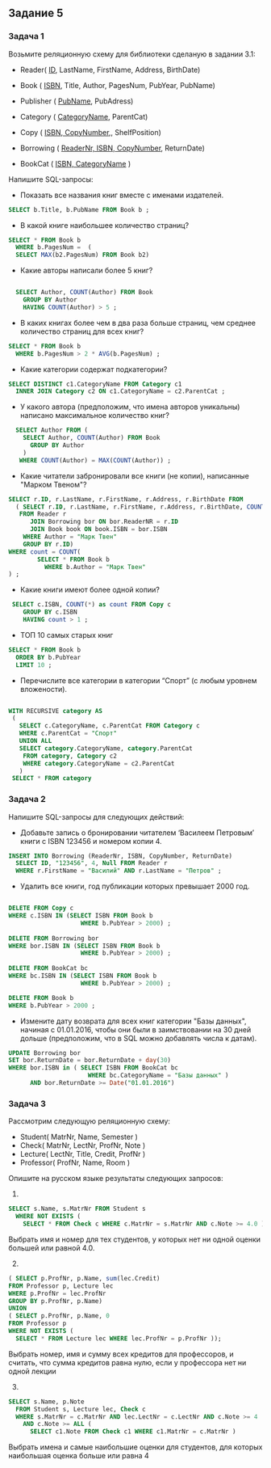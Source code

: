 ## Задание 5

### Задача 1

Возьмите реляционную схему для библиотеки сделаную в задании 3.1: 

* Reader( <ins>ID</ins>, LastName, FirstName, Address, BirthDate)  <br>
* Book ( <ins>ISBN</ins>, Title, Author, PagesNum, PubYear, PubName)  <br>
* Publisher ( <ins>PubName</ins>, PubAdress)  <br>
* Category ( <ins>CategoryName</ins>, ParentCat)  <br>
* Copy ( <ins>ISBN, CopyNumber</ins>,, ShelfPosition)  <br>

* Borrowing ( <ins>ReaderNr, ISBN, CopyNumber</ins>, ReturnDate)  <br>
* BookCat ( <ins>ISBN, CategoryName</ins> )  

Напишите SQL-запросы:

* Показать все названия книг вместе с именами издателей.

```sql
SELECT b.Title, b.PubName FROM Book b ;
```

* В какой книге наибольшее количество страниц?

```sql
SELECT * FROM Book b 
  WHERE b.PagesNum =  (
  SELECT MAX(b2.PagesNum) FROM Book b2)
```

* Какие авторы написали более 5 книг?

```sql

  SELECT Author, COUNT(Author) FROM Book
    GROUP BY Author
    HAVING COUNT(Author) > 5 ;
```

* В каких книгах более чем в два раза больше страниц, чем среднее количество страниц для всех книг?

```sql
SELECT * FROM Book b 
  WHERE b.PagesNum > 2 * AVG(b.PagesNum) ; 
```

* Какие категории содержат подкатегории?

```sql
SELECT DISTINCT c1.CategoryName FROM Category c1
  INNER JOIN Category c2 ON c1.CategoryName = c2.ParentCat ;
```

* У какого автора (предположим, что имена авторов уникальны) написано максимальное количество книг?

```sql
  SELECT Author FROM (
    SELECT Author, COUNT(Author) FROM Book
      GROUP BY Author
    )
   WHERE COUNT(Author) = MAX(COUNT(Author)) ;
```

* Какие читатели забронировали   все книги (не копии), написанные "Марком Твеном"?

```sql
SELECT r.ID, r.LastName, r.FirstName, r.Address, r.BirthDate FROM
  ( SELECT r.ID, r.LastName, r.FirstName, r.Address, r.BirthDate, COUNT(*) as count
   FROM Reader r
      JOIN Borrowing bor ON bor.ReaderNR = r.ID
      JOIN Book book ON book.ISBN = bor.ISBN
    WHERE Author = "Марк Твен"
    GROUP BY r.ID)
WHERE count = COUNT(
        SELECT * FROM Book b
          WHERE b.Author = "Марк Твен"
) ;
```

* Какие книги имеют более одной копии? 

```sql
 SELECT c.ISBN, COUNT(*) as count FROM Copy c
    GROUP BY c.ISBN
    HAVING count > 1 ;
```

* ТОП 10 самых старых книг

```sql
SELECT * FROM Book b
  ORDER BY b.PubYear
  LIMIT 10 ;
```

* Перечислите все категории в категории “Спорт” (с любым уровнем вложености).

```sql

WITH RECURSIVE category AS
 (
   SELECT c.CategoryName, c.ParentCat FROM Category c
   WHERE c.ParentCat = "Спорт"
   UNION ALL
   SELECT category.CategoryName, category.ParentCat
    FROM category, Category c2
    WHERE category.CategoryName = c2.ParentCat
   )
 SELECT * FROM category
```

### Задача 2

Напишите SQL-запросы для следующих действий:

* Добавьте запись о бронировании читателем ‘Василеем Петровым’ книги с ISBN 123456 и номером копии 4.

```sql
INSERT INTO Borrowing (ReaderNr, ISBN, CopyNumber, ReturnDate)
  SELECT ID, "123456", 4, Null FROM Reader r
  WHERE r.FirstName = "Василий" AND r.LastName = "Петров" ;
```

* Удалить все книги, год публикации которых превышает 2000 год.

```sql

DELETE FROM Copy c
WHERE c.ISBN IN (SELECT ISBN FROM Book b
                    WHERE b.PubYear > 2000) ;
                    
DELETE FROM Borrowing bor
WHERE bor.ISBN IN (SELECT ISBN FROM Book b
                    WHERE b.PubYear > 2000) ;
                    
DELETE FROM BookCat bc
WHERE bc.ISBN IN (SELECT ISBN FROM Book b
                    WHERE b.PubYear > 2000) ;

DELETE FROM Book b
WHERE b.PubYear > 2000 ;
```

* Измените дату возврата для всех книг категории "Базы данных", начиная с 01.01.2016, чтобы они были в заимствовании на 30 дней дольше (предположим, что в SQL можно добавлять числа к датам).

```sql
UPDATE Borrowing bor
SET bor.ReturnDate = bor.ReturnDate + day(30)
WHERE bor.ISBN in ( SELECT ISBN FROM BookCat bc
                      WHERE bc.CategoryName = "Базы данных" )
      AND bor.ReturnDate >= Date("01.01.2016")
```


### Задача 3

Рассмотрим следующую реляционную схему:

* Student( MatrNr, Name, Semester ) 
* Check( MatrNr, LectNr, ProfNr, Note ) 
* Lecture( LectNr, Title, Credit, ProfNr ) 
* Professor( ProfNr, Name, Room )

Опишите на русском языке результаты следующих запросов:

1.
```sql
SELECT s.Name, s.MatrNr FROM Student s 
  WHERE NOT EXISTS ( 
    SELECT * FROM Check c WHERE c.MatrNr = s.MatrNr AND c.Note >= 4.0 ) ; 
```

Выбрать имя и номер для тех студентов, у которых нет ни одной оценки большей или равной 4.0.

2.
```sql
( SELECT p.ProfNr, p.Name, sum(lec.Credit) 
FROM Professor p, Lecture lec 
WHERE p.ProfNr = lec.ProfNr
GROUP BY p.ProfNr, p.Name)
UNION
( SELECT p.ProfNr, p.Name, 0 
FROM Professor p
WHERE NOT EXISTS ( 
  SELECT * FROM Lecture lec WHERE lec.ProfNr = p.ProfNr )); 
```
Выбрать номер, имя и сумму всех кредитов для профессоров, и считать, что сумма кредитов равна нулю, если у профессора нет ни одной лекции

3.
```sql
SELECT s.Name, p.Note
  FROM Student s, Lecture lec, Check c
  WHERE s.MatrNr = c.MatrNr AND lec.LectNr = c.LectNr AND c.Note >= 4 
    AND c.Note >= ALL ( 
      SELECT c1.Note FROM Check c1 WHERE c1.MatrNr = c.MatrNr ) 
```

Выбрать имена и самые наибольшие оценки для студентов, для которых наибольшая оценка больше или равна 4

